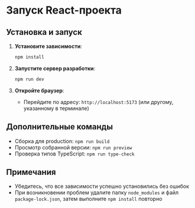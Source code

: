 # Запуск React-проекта

## Установка и запуск

1. **Установите зависимости**:
   ```bash
   npm install
   ```

2. **Запустите сервер разработки**:
   ```bash
   npm run dev
   ```

3. **Откройте браузер**:
   - Перейдите по адресу: `http://localhost:5173` (или другому, указанному в терминале)

## Дополнительные команды

- Сборка для production: `npm run build`
- Просмотр собранной версии: `npm run preview`
- Проверка типов TypeScript: `npm run type-check`

## Примечания
- Убедитесь, что все зависимости успешно установились без ошибок
- При возникновении проблем удалите папку `node_modules` и файл `package-lock.json`, затем выполните `npm install` повторно
